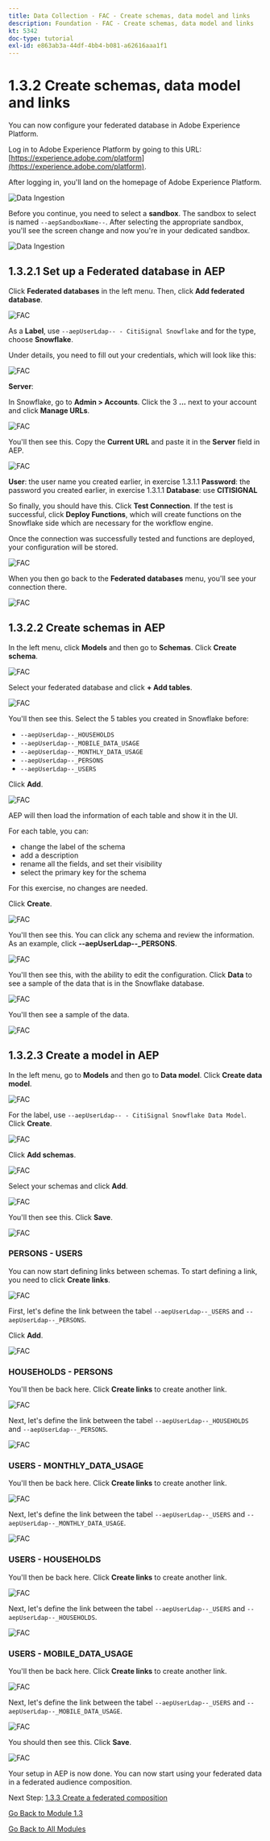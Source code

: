```yaml
---
title: Data Collection - FAC - Create schemas, data model and links
description: Foundation - FAC - Create schemas, data model and links
kt: 5342
doc-type: tutorial
exl-id: e863ab3a-44df-4bb4-b081-a62616aaa1f1
---
```

# 1.3.2 Create schemas, data model and links

You can now configure your federated database in Adobe Experience Platform.

Log in to Adobe Experience Platform by going to this URL: [https://experience.adobe.com/platform](https://experience.adobe.com/platform).

After logging in, you'll land on the homepage of Adobe Experience Platform.

![Data Ingestion](./../module1.2/images/home.png)

Before you continue, you need to select a **sandbox**. The sandbox to select is named ``--aepSandboxName--``. After selecting the appropriate sandbox, you'll see the screen change and now you're in your dedicated sandbox.

![Data Ingestion](./../module1.2/images/sb1.png)

## 1.3.2.1 Set up a Federated database in AEP

Click **Federated databases** in the left menu. Then, click **Add federated database**.

![FAC](./images/fdb1.png)

As a **Label**, use `--aepUserLdap-- - CitiSignal Snowflake` and for the type, choose **Snowflake**.

Under details, you need to fill out your credentials, which will look like this:

![FAC](./images/fdb2.png)

**Server**: 

In Snowflake, go to **Admin > Accounts**. Click the 3 **...** next to your account and click **Manage URLs**.

![FAC](./images/fdburl1.png)

You'll then see this. Copy the **Current URL** and paste it in the **Server** field in AEP.

![FAC](./images/fdburl2.png)

**User**: the user name you created earlier, in exercise 1.3.1.1
**Password**: the password you created earlier, in exercise 1.3.1.1
**Database**: use **CITISIGNAL**

So finally, you should have this. Click **Test Connection**. If the test is successful, click **Deploy Functions**, which will create functions on the Snowflake side which are necessary for the workflow engine.
 
Once the connection was successfully tested and functions are deployed, your configuration will be stored.

![FAC](./images/fdb3.png)

When you then go back to the **Federated databases** menu, you'll see your connection there.

![FAC](./images/fdb4.png)

## 1.3.2.2 Create schemas in AEP

In the left menu, click **Models** and then go to **Schemas**. Click **Create schema**.

![FAC](./images/fdb5.png)

Select your federated database and click **+ Add tables**.

![FAC](./images/fdb6.png)

You'll then see this. Select the 5 tables you created in Snowflake before:

- `--aepUserLdap--_HOUSEHOLDS`
- `--aepUserLdap--_MOBILE_DATA_USAGE`
- `--aepUserLdap--_MONTHLY_DATA_USAGE`
- `--aepUserLdap--_PERSONS`
- `--aepUserLdap--_USERS`

Click **Add**.

![FAC](./images/fdb7.png)

AEP will then load the information of each table and show it in the UI. 

For each table, you can:

- change the label of the schema
- add a description
- rename all the fields, and set their visibility
- select the primary key for the schema

For this exercise, no changes are needed.

Click **Create**.

![FAC](./images/fdb8.png)

You'll then see this. You can click any schema and review the information. As an example, click **--aepUserLdap--_PERSONS**.

![FAC](./images/fdb9.png)

You'll then see this, with the ability to edit the configuration. Click **Data** to see a sample of the data that is in the Snowflake database.

![FAC](./images/fdb10.png)

You'll then see a sample of the data.

![FAC](./images/fdb11.png)

## 1.3.2.3 Create a model in AEP

In the left menu, go to **Models** and then go to **Data model**. Click **Create data model**.

![FAC](./images/fdb12.png)

For the label, use `--aepUserLdap-- - CitiSignal Snowflake Data Model`. Click **Create**.

![FAC](./images/fdb13.png)

Click **Add schemas**.

![FAC](./images/fdb14.png)

Select your schemas and click **Add**.

![FAC](./images/fdb15.png)

You'll then see this. Click **Save**.

![FAC](./images/fdb16.png)

### PERSONS - USERS

You can now start defining links between schemas. To start defining a link, you need to click **Create links**. 

![FAC](./images/fdb16.png)

First, let's define the link between the tabel `--aepUserLdap--_USERS` and `--aepUserLdap--_PERSONS`.

Click **Add**.

![FAC](./images/fdb18.png)

### HOUSEHOLDS - PERSONS

You'll then be back here. Click **Create links** to create another link.

![FAC](./images/fdb17.png)

Next, let's define the link between the tabel `--aepUserLdap--_HOUSEHOLDS` and `--aepUserLdap--_PERSONS`.

![FAC](./images/fdb19.png)

### USERS - MONTHLY_DATA_USAGE

You'll then be back here. Click **Create links** to create another link.

![FAC](./images/fdb20.png)

Next, let's define the link between the tabel `--aepUserLdap--_USERS` and `--aepUserLdap--_MONTHLY_DATA_USAGE`.

![FAC](./images/fdb21.png)


### USERS - HOUSEHOLDS

You'll then be back here. Click **Create links** to create another link.

![FAC](./images/fdb22.png)

Next, let's define the link between the tabel `--aepUserLdap--_USERS` and `--aepUserLdap--_HOUSEHOLDS`.

![FAC](./images/fdb23.png)

### USERS - MOBILE_DATA_USAGE

You'll then be back here. Click **Create links** to create another link.

![FAC](./images/fdb24.png)

Next, let's define the link between the tabel `--aepUserLdap--_USERS` and `--aepUserLdap--_MOBILE_DATA_USAGE`.

![FAC](./images/fdb25.png)

You should then see this. Click **Save**.

![FAC](./images/fdb26.png)

Your setup in AEP is now done. You can now start using your federated data in a federated audience composition.

Next Step: [1.3.3 Create a federated composition](./ex3.md)

[Go Back to Module 1.3](./fac.md)

[Go Back to All Modules](../../../overview.md)

